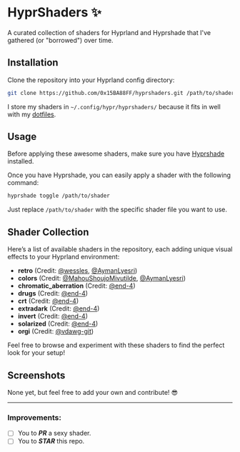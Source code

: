 # HyprShaders ✨

A curated collection of shaders for Hyprland and Hyprshade that I've gathered (or "borrowed") over time.

## Installation

Clone the repository into your Hyprland config directory:

```bash
git clone https://github.com/0x15BA88FF/hyprshaders.git /path/to/shader/directory
```

 I store my shaders in `~/.config/hypr/hyprshaders/` because it fits in well with my [dotfiles]([https://github.com/0x15BA88FF/hyproasis).

## Usage

Before applying these awesome shaders, make sure you have [Hyprshade](https://github.com/loqusion/hyprshade) installed.

Once you have Hyprshade, you can easily apply a shader with the following command:

```bash
hyprshade toggle /path/to/shader
```

Just replace `/path/to/shader` with the specific shader file you want to use.

## Shader Collection

Here’s a list of available shaders in the repository, each adding unique visual effects to your Hyprland environment:

- **retro** (Credit: [@wessles](https://github.com/wessles/GLSL-CRT), [@AymanLyesri](https://github.com/AymanLyesri))
- **colors** (Credit: [@MahouShoujoMivutilde](https://github.com/MahouShoujoMivutilde), [@AymanLyesri](https://github.com/AymanLyesri))
- **chromatic_aberration** (Credit: [@end-4](https://github.com/end-4/dots-hyprland/))
- **drugs** (Credit: [@end-4](https://github.com/end-4/dots-hyprland/))
- **crt** (Credit: [@end-4](https://github.com/end-4/dots-hyprland/))
- **extradark** (Credit: [@end-4](https://github.com/end-4/dots-hyprland/))
- **invert** (Credit: [@end-4](https://github.com/end-4/dots-hyprland/))
- **solarized** (Credit: [@end-4](https://github.com/end-4/dots-hyprland/))
- **orgi** (Credit: [@vdawg-git](https://github.com/vdawg-git/space_dots))

Feel free to browse and experiment with these shaders to find the perfect look for your setup!

## Screenshots

None yet, but feel free to add your own and contribute! 😎

---

### Improvements:
- [ ] You to ***PR*** a sexy shader.
- [ ] You to ***STAR*** this repo.
